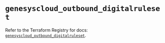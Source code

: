 # `genesyscloud_outbound_digitalruleset`

Refer to the Terraform Registry for docs: [`genesyscloud_outbound_digitalruleset`](https://registry.terraform.io/providers/mypurecloud/genesyscloud/1.70.0/docs/resources/outbound_digitalruleset).
